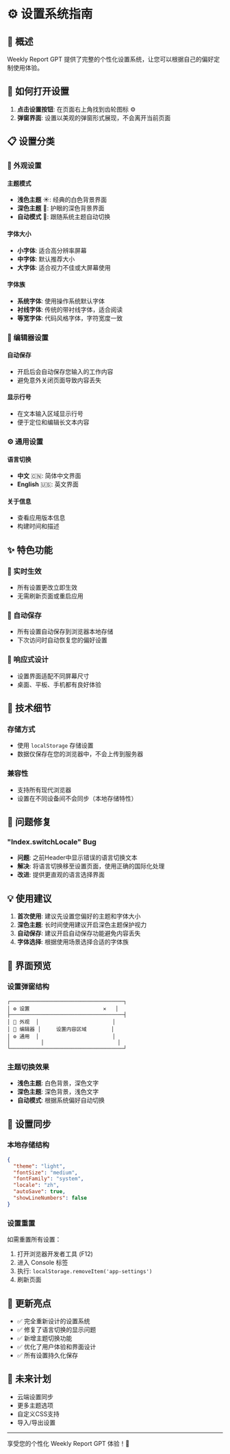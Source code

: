 # ⚙️ 设置系统指南

## 🎯 概述

Weekly Report GPT 提供了完整的个性化设置系统，让您可以根据自己的偏好定制使用体验。

## 🚀 如何打开设置

1. **点击设置按钮**: 在页面右上角找到齿轮图标 ⚙️
2. **弹窗界面**: 设置以美观的弹窗形式展现，不会离开当前页面

## 📋 设置分类

### 🎨 外观设置

#### 主题模式
- **浅色主题** ☀️: 经典的白色背景界面
- **深色主题** 🌙: 护眼的深色背景界面  
- **自动模式** 🔄: 跟随系统主题自动切换

#### 字体大小
- **小字体**: 适合高分辨率屏幕
- **中字体**: 默认推荐大小
- **大字体**: 适合视力不佳或大屏幕使用

#### 字体族
- **系统字体**: 使用操作系统默认字体
- **衬线字体**: 传统的带衬线字体，适合阅读
- **等宽字体**: 代码风格字体，字符宽度一致

### 📝 编辑器设置

#### 自动保存
- 开启后会自动保存您输入的工作内容
- 避免意外关闭页面导致内容丢失

#### 显示行号
- 在文本输入区域显示行号
- 便于定位和编辑长文本内容

### ⚙️ 通用设置

#### 语言切换
- **中文** 🇨🇳: 简体中文界面
- **English** 🇺🇸: 英文界面

#### 关于信息
- 查看应用版本信息
- 构建时间和描述

## ✨ 特色功能

### 🔄 实时生效
- 所有设置更改立即生效
- 无需刷新页面或重启应用

### 💾 自动保存
- 所有设置自动保存到浏览器本地存储
- 下次访问时自动恢复您的偏好设置

### 📱 响应式设计
- 设置界面适配不同屏幕尺寸
- 桌面、平板、手机都有良好体验

## 🔧 技术细节

### 存储方式
- 使用 `localStorage` 存储设置
- 数据仅保存在您的浏览器中，不会上传到服务器

### 兼容性
- 支持所有现代浏览器
- 设置在不同设备间不会同步（本地存储特性）

## 🐛 问题修复

### "Index.switchLocale" Bug
- **问题**: 之前Header中显示错误的语言切换文本
- **解决**: 将语言切换移至设置页面，使用正确的国际化处理
- **改进**: 提供更直观的语言选择界面

## 💡 使用建议

1. **首次使用**: 建议先设置您偏好的主题和字体大小
2. **深色主题**: 长时间使用建议开启深色主题保护视力
3. **自动保存**: 建议开启自动保存功能避免内容丢失
4. **字体选择**: 根据使用场景选择合适的字体族

## 🎨 界面预览

### 设置弹窗结构
```
┌─────────────────────────────────────┐
│ ⚙️ 设置                        ✕   │
├─────────────────────────────────────┤
│ 🎨 外观  │                        │
│ 📝 编辑器 │     设置内容区域        │
│ ⚙️ 通用  │                        │
│          │                        │
└─────────────────────────────────────┘
```

### 主题切换效果
- **浅色主题**: 白色背景，深色文字
- **深色主题**: 深色背景，浅色文字
- **自动模式**: 根据系统偏好自动切换

## 🔄 设置同步

### 本地存储结构
```json
{
  "theme": "light",
  "fontSize": "medium", 
  "fontFamily": "system",
  "locale": "zh",
  "autoSave": true,
  "showLineNumbers": false
}
```

### 设置重置
如需重置所有设置：
1. 打开浏览器开发者工具 (F12)
2. 进入 Console 标签
3. 执行: `localStorage.removeItem('app-settings')`
4. 刷新页面

## 🎉 更新亮点

- ✅ 完全重新设计的设置系统
- ✅ 修复了语言切换的显示问题
- ✅ 新增主题切换功能
- ✅ 优化了用户体验和界面设计
- ✅ 所有设置持久化保存

## 🔮 未来计划

- 云端设置同步
- 更多主题选项
- 自定义CSS支持
- 导入/导出设置

---

享受您的个性化 Weekly Report GPT 体验！🚀